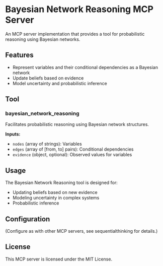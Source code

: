 # Bayesian Network Reasoning MCP Server

An MCP server implementation that provides a tool for probabilistic reasoning using Bayesian networks.

## Features

- Represent variables and their conditional dependencies as a Bayesian network
- Update beliefs based on evidence
- Model uncertainty and probabilistic inference

## Tool

### bayesian_network_reasoning

Facilitates probabilistic reasoning using Bayesian network structures.

**Inputs:**
- `nodes` (array of strings): Variables
- `edges` (array of [from, to] pairs): Conditional dependencies
- `evidence` (object, optional): Observed values for variables

## Usage

The Bayesian Network Reasoning tool is designed for:
- Updating beliefs based on new evidence
- Modeling uncertainty in complex systems
- Probabilistic inference

## Configuration

(Configure as with other MCP servers, see sequentialthinking for details.)

## License

This MCP server is licensed under the MIT License. 